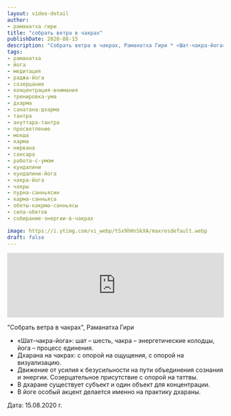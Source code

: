```yaml
---
layout: video-detail
author:
- раманатха гири
title: "собрать ветра в чакрах"
publishDate: 2020-08-15
description: "Собрать ветра в чакрах, Раманатха Гири * «Шат-чакра-йога»  шат – шесть, чакра – энергетические колодцы, йога – процесс единения. * Дхарана на чакрах  с опорой на ощущения, с опорой на визуализацию. * Движение от усилия к безусильности на пути объе"
tags: 
- раманатха
- йога
- медитация
- раджа-йога
- созерцание
- концентрация-внимания
- тренировка-ума
- дхарма
- санатана-дхарма
- тантра
- ануттара-тантра
- просветление
- мокша
- карма
- нирвана
- сансара
- работа-с-умом
- кундалини
- кундалини-йога
- чакра-йога
- чакры
- пурна-санньясин
- карма-санньяса
- обеты-какрма-санньясы
- сила-обетов
- собирание-энергии-в-чакрах

image: https://i.ytimg.com/vi_webp/tSx9hHnSkXA/maxresdefault.webp
draft: false
---
```


<iframe width="100%" src="https://www.youtube.com/embed/tSx9hHnSkXA" frameborder="0" allowfullscreen=""></iframe> 

 "Собрать ветра в чакрах", Раманатха Гири

* «Шат-чакра-йога»: шат – шесть, чакра – энергетические колодцы, йога – процесс единения.
* Дхарана на чакрах: с опорой на ощущения, с опорой на визуализацию.
* Движение от усилия к безусильности на пути объединения сознания и энергии. Созерцательное присутствие с опорой на таттвы.
* В дхаране существует субъект и один объект для концентрации.
* В йоге особый акцент делается именно на практику дхараны.

  
 Дата: 15.08.2020 г.

  

 